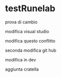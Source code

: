 # testRunelab
prova di cambio


modifica visual studio

modifica questo conflitto


seconda modifica git hub

modifica in dev

aggiunta cratella